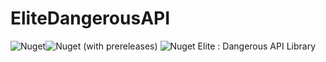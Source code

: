 # EliteDangerousAPI
![Nuget](https://img.shields.io/nuget/v/NSW.EliteDangerous.API?label=nuget%3Astable&style=plastic)![Nuget (with prereleases)](https://img.shields.io/nuget/vpre/NSW.EliteDangerous.API?label=nuget%3Adev&style=plastic)
![Nuget](https://img.shields.io/nuget/dt/NSW.EliteDangerous.API?style=plastic)
Elite : Dangerous API Library
